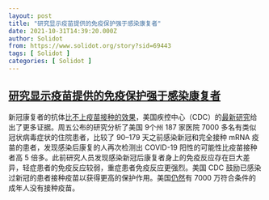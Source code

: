 ```yaml
---
layout: post
title: "研究显示疫苗提供的免疫保护强于感染康复者"
date: 2021-10-31T14:39:20.000Z
author: Solidot
from: https://www.solidot.org/story?sid=69443
tags: [ Solidot ]
categories: [ Solidot ]
---
```

<!--1635691160000-->
[研究显示疫苗提供的免疫保护强于感染康复者](https://www.solidot.org/story?sid=69443)
------

<div>
新冠康复者的抗体<a href="https://www.solidot.org/story?sid=69191">比不上疫苗接种的效果</a>，美国疾控中心（CDC）的<a href="https://www.cdc.gov/mmwr/volumes/70/wr/mm7044e1.htm?s_cid=mm7044e1_w">最新研究</a>给出了更多证据。周五公布的研究分析了美国 9个州 187 家医院 7000 多名有类似冠状病毒症状的住院患者，比较了 90–179 天之前感染新冠和完全接种 mRNA 疫苗的患者，发现感染后康复的人再次检测出 COVID-19 阳性的可能性比疫苗接种者高 5 倍多。此前研究人员发现感染新冠后康复者身上的免疫反应存在巨大差异，轻症患者的免疫反应较弱，重症患者免疫反应更强烈。美国 CDC 鼓励已感染过新冠的患者接种疫苗以获得更高的保护作用。美国<a href="https://science.slashdot.org/story/21/10/29/2241255/vaccination-offers-better-protection-than-previous-covid-19-infection">仍然</a>有 7000 万符合条件的成年人没有接种疫苗。
</div>
